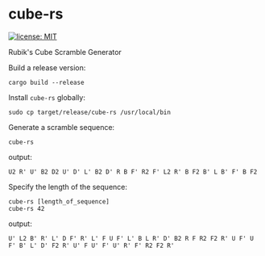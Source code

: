# cube-rs
[![license: MIT](https://img.shields.io/badge/license-MIT-green)](https://github.com/vcs222/cube-rs/blob/master/LICENSE)

Rubik's Cube Scramble Generator

Build a release version:
```
cargo build --release
```

Install `cube-rs` globally:
```
sudo cp target/release/cube-rs /usr/local/bin
```

Generate a scramble sequence:
```
cube-rs
```
output:
```
U2 R' U' B2 D2 U' D' L' B2 D' R B F' R2 F' L2 R' B F2 B' L B' F' B F2 
```
Specify the length of the sequence:
```
cube-rs [length_of_sequence]
cube-rs 42
```
output:
```
U' L2 B' R' L' D F' R' L' F U F' L' B L R' D' B2 R F R2 F2 R' U F' U F' B' L' D' F2 R' U' F U' F' U' R' F' R2 F2 R'
```
